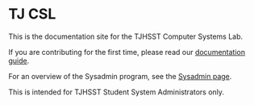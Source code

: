 # TJ CSL

This is the documentation site for the TJHSST Computer Systems Lab.

If you are contributing for the first time, please read our [documentation guide](general/documentation/).

For an overview of the Sysadmin program, see the [Sysadmin page](general/).

This is intended for TJHSST Student System Administrators only.

